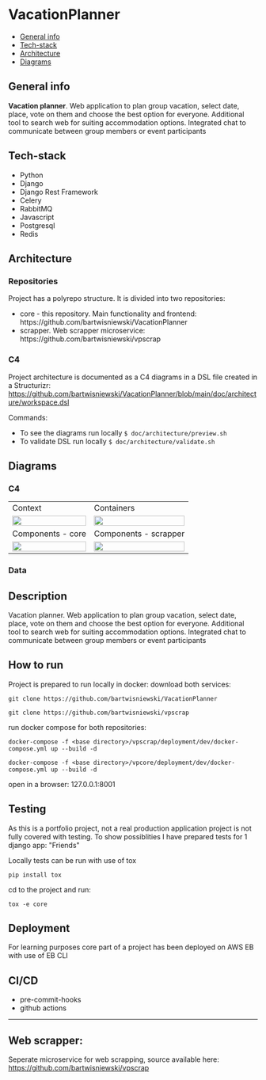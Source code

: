 # VacationPlanner

* [General info](#general-info)
* [Tech-stack](#tech-stack)
* [Architecture](#architecture)
* [Diagrams](#diagrams)

## General info
<b>Vacation planner</b>. Web application to plan group vacation, select date, place, vote on them and choose the best option for everyone. Additional tool to search web for suiting accommodation options. Integrated chat to communicate between group members or event participants

## Tech-stack
<ul>
<li>Python</li>
<li>Django</li>
<li>Django Rest Framework</li>
<li>Celery</li>
<li>RabbitMQ</li>
<li>Javascript</li>
<li>Postgresql</li>
<li>Redis</li>
</ul>

## Architecture
### Repositories
Project has a polyrepo structure. It is divided into two repositories:
<ul>
<li>core - this repository. Main functionality and frontend: https://github.com/bartwisniewski/VacationPlanner</li>
<li>scrapper. Web scrapper microservice: https://github.com/bartwisniewski/vpscrap
</ul>

### C4
Project architecture is documented as a C4 diagrams in a DSL file created in a Structurizr:
https://github.com/bartwisniewski/VacationPlanner/blob/main/doc/architecture/workspace.dsl

Commands:
- To see the diagrams run locally `$ doc/architecture/preview.sh`
- To validate DSL run locally `$ doc/architecture/validate.sh`

## Diagrams
### C4

|||
| ------------- | ------------- |
| Context  | Containers |
|<img src="https://user-images.githubusercontent.com/29715549/232713086-7a390ced-7f95-46b5-8d13-27debedd0fc8.png" width="100%" height="100%">|<img src="https://user-images.githubusercontent.com/29715549/232713973-82ad524a-6d9e-4881-9583-71fc28d3cacb.png" width="100%" height="100%">|
| Components - core  | Components - scrapper |
|<img src="https://user-images.githubusercontent.com/29715549/232714034-2b2d9003-0a35-4098-b768-e033a77ced60.png" width="100%" height="100%">|<img src="https://user-images.githubusercontent.com/29715549/232714101-01695b24-ab07-4cb8-8467-507848e685c1.png" width="100%" height="100%">|

### Data

## Description
Vacation planner. Web application to plan group vacation, select date, place, vote on them and choose the best option for everyone. Additional tool to search web for suiting accommodation options. Integrated chat to communicate between group members or event participants

## How to run
Project is prepared to run locally in docker:
download both services:

```git clone https://github.com/bartwisniewski/VacationPlanner```

```git clone https://github.com/bartwisniewski/vpscrap```

run docker compose for both repositories:

```docker-compose -f <base directory>/vpscrap/deployment/dev/docker-compose.yml up --build -d```

```docker-compose -f <base directory>/vpcore/deployment/dev/docker-compose.yml up --build -d```

open in a browser:
127.0.0.1:8001

## Testing
As this is a portfolio project, not a real production application project is not fully covered with testing. To show possiblities I have prepared tests for 1 django app: "Friends"

Locally tests can be run with use of tox

```pip install tox```

cd to the project and run:

```tox -e core```

## Deployment
For learning purposes core part of a project has been deployed on AWS EB with use of EB CLI

## CI/CD
- pre-commit-hooks
- github actions

-------------------------------------------------------------------
## Web scrapper:
Seperate microservice for web scrapping, source available here:
https://github.com/bartwisniewski/vpscrap
